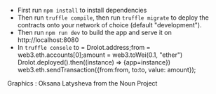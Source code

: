 * First run `npm install` to install dependencies
* Then run `truffle compile`, then run `truffle migrate` to deploy the contracts onto your network of choice (default "development").
* Then run `npm run dev` to build the app and serve it on http://localhost:8080
* In `truffle console`
to = Drolot.address;from = web3.eth.accounts[0];amount = web3.toWei(0.1, "ether")
Drolot.deployed().then((instance) => {app=instance})
web3.eth.sendTransaction({from:from, to:to, value: amount});
 

Graphics : 
Oksana Latysheva from the Noun Project
